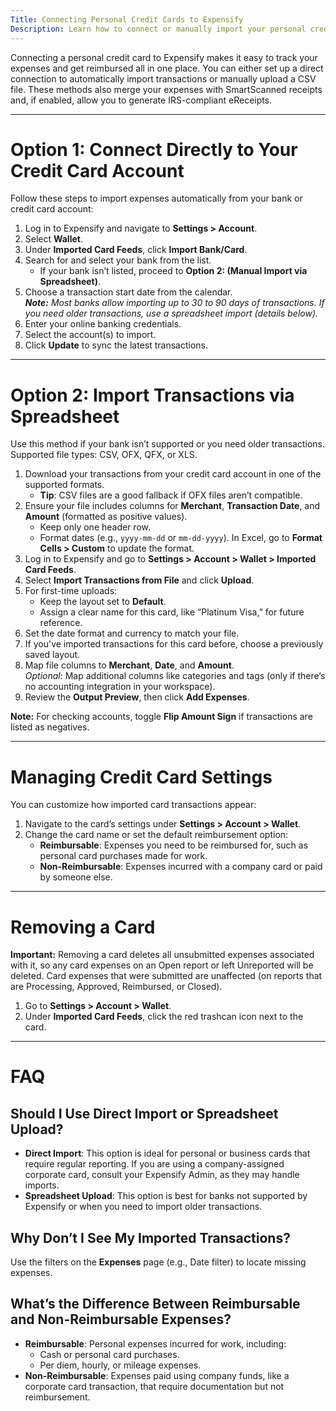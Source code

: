 ```yaml
---
Title: Connecting Personal Credit Cards to Expensify  
Description: Learn how to connect or manually import your personal credit card expenses into Expensify for seamless tracking and reimbursement.
---
```


Connecting a personal credit card to Expensify makes it easy to track your expenses and get reimbursed all in one place. You can either set up a direct connection to automatically import transactions or manually upload a CSV file. These methods also merge your expenses with SmartScanned receipts and, if enabled, allow you to generate IRS-compliant eReceipts.

---
# Option 1: Connect Directly to Your Credit Card Account

Follow these steps to import expenses automatically from your bank or credit card account:

1. Log in to Expensify and navigate to **Settings > Account**.
2. Select **Wallet**.
3. Under **Imported Card Feeds**, click **Import Bank/Card**.
4. Search for and select your bank from the list.
   - If your bank isn’t listed, proceed to **Option 2: (Manual Import via Spreadsheet)**.
5. Choose a transaction start date from the calendar.  
   _**Note:** Most banks allow importing up to 30 to 90 days of transactions. If you need older transactions, use a spreadsheet import (details below)._
6. Enter your online banking credentials.
7. Select the account(s) to import.
8. Click **Update** to sync the latest transactions.

---
# Option 2: Import Transactions via Spreadsheet

Use this method if your bank isn’t supported or you need older transactions. Supported file types: CSV, OFX, QFX, or XLS.

1. Download your transactions from your credit card account in one of the supported formats.
   - **Tip**: CSV files are a good fallback if OFX files aren’t compatible.
2. Ensure your file includes columns for **Merchant**, **Transaction Date**, and **Amount** (formatted as positive values). 
   - Keep only one header row.
   - Format dates (e.g., `yyyy-mm-dd` or `mm-dd-yyyy`). In Excel, go to **Format Cells > Custom** to update the format.
3. Log in to Expensify and go to **Settings > Account > Wallet > Imported Card Feeds**.
4. Select **Import Transactions from File** and click **Upload**.
5. For first-time uploads:
   - Keep the layout set to **Default**.
   - Assign a clear name for this card, like “Platinum Visa,” for future reference.
6. Set the date format and currency to match your file.
7. If you've imported transactions for this card before, choose a previously saved layout.
8. Map file columns to **Merchant**, **Date**, and **Amount**.  
   *Optional*: Map additional columns like categories and tags (only if there’s no accounting integration in your workspace). 
9. Review the **Output Preview**, then click **Add Expenses**.  

**Note:** For checking accounts, toggle **Flip Amount Sign** if transactions are listed as negatives.

---
# Managing Credit Card Settings

You can customize how imported card transactions appear:

1. Navigate to the card’s settings under **Settings > Account > Wallet**.
2. Change the card name or set the default reimbursement option:
   - **Reimbursable**: Expenses you need to be reimbursed for, such as personal card purchases made for work.
   - **Non-Reimbursable**: Expenses incurred with a company card or paid by someone else.

---

# Removing a Card

**Important:** Removing a card deletes all unsubmitted expenses associated with it, so any card expenses on an Open report or left Unreported will be deleted. Card expenses that were submitted are unaffected (on reports that are Processing, Approved, Reimbursed, or Closed).

1. Go to **Settings > Account > Wallet**.
2. Under **Imported Card Feeds**, click the red trashcan icon next to the card.

---

# FAQ

## Should I Use Direct Import or Spreadsheet Upload?

- **Direct Import**: This option is ideal for personal or business cards that require regular reporting. If you are using a company-assigned corporate card, consult your Expensify Admin, as they may handle imports.  
- **Spreadsheet Upload**: This option is best for banks not supported by Expensify or when you need to import older transactions.

## Why Don’t I See My Imported Transactions?

Use the filters on the **Expenses** page (e.g., Date filter) to locate missing expenses.

## What’s the Difference Between Reimbursable and Non-Reimbursable Expenses?

- **Reimbursable**: Personal expenses incurred for work, including:
  - Cash or personal card purchases.
  - Per diem, hourly, or mileage expenses.
- **Non-Reimbursable**: Expenses paid using company funds, like a corporate card transaction, that require documentation but not reimbursement.
